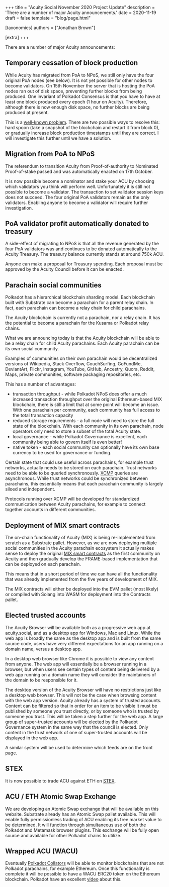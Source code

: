 +++
title = "Acuity Social November 2020 Project Update"
description = 'There are a number of major Acuity announcements.'
date = 2020-11-19
draft = false
template = "blog/page.html"

[taxonomies]
authors = ["Jonathan Brown"]

[extra]
+++

<p>There are a number of major Acuity announcements:</p>

## Temporary cessation of block production

<p>While Acuity has migrated from PoA to NPoS, we still only have the four original PoA nodes (see below). It is not yet possible for other nodes to become validators. On 15th November the server that is hosting the PoA nodes ran out of disk space, preventing further blocks from being produced. One invariant of Polkadot Consensus is that you have to have at least one block produced every epoch (1 hour on Acuity). Therefore, although there is now enough disk space, no further blocks are being produced at present.</p>
<p>This is a <a target="_blank" href="https://github.com/paritytech/substrate/issues/4464">well-known problem</a>. There are two possible ways to resolve this: hard spoon (take a snapshot of the blockchain and restart it from block 0), or gradually increase block production timestamps until they are correct. I will investigate this further until we have a solution.</p>


## Migration from PoA to NPoS

<p>The referendum to transition Acuity from Proof-of-authority to Nominated Proof-of-stake passed and was automatically enacted on 17th October.</p>
<p>It is now possible become a nominator and stake your ACU by choosing which validators you think will perform well. Unfortunately it is still not possible to become a validator. The transaction to set validator session keys does not succeed. The four original PoA validators remain as the only validators. Enabling anyone to become a validator will require further investigation.</p>


## PoA validator profit automatically donated to treasury

<p>A side-effect of migrating to NPoS is that all the revenue generated by the four PoA validators was and continues to be donated automatically to the Acuity Treasury. The treasury balance currently stands at around 750k ACU.</p>
<p>Anyone can make a proposal for Treasury spending. Each proposal must be approved by the Acuity Council before it can be enacted.</p>


## Parachain social communities

<p>Polkadot has a hierarchical blockchain sharding model. Each blockchain built with Substrate can become a parachain for a parent relay chain. In fact, each parachain can become a relay chain for child parachains.</p>
<p>The Acuity blockchain is currently not a parachain, nor a relay chain. It has the potential to become a parachain for the Kusama or Polkadot relay chains.</p>
<p>What we are announcing today is that the Acuity blockchain will be able to be a relay chain for child Acuity parachains. Each Acuity parachain can be its own social community.</p>
<p>Examples of communities on their own parachain would be decentralized versions of Wikipedia, Stack Overflow, CouchSurfing, GoFundMe, DeviantArt, Flickr, Instagram, YouTube, GitHub, Ancestry, Quora, Reddit, Maps, private communities, software packaging repositories, etc.</p>
<p>This has a number of advantages:
  <ul>
    <li>transaction throughput - while Polkadot NPoS does offer a much increased transaction throughput over the original Ethereum-based MIX blockchain, there is still a limit that at some point will become an issue. With one parachain per community, each community has full access to the total transaction capacity</li>
    <li>reduced storage requirements - a full node will need to store the full state of the blockchain. With each community in its own parachain, node operators only need to store a subset of the total Acuity state.</li>
    <li>local governance - while Polkadot Governance is excellent, each community being able to govern itself is even better!</li>
    <li>native token - each social community can optionally have its own base currency to be used for governance or funding.</li>
  </ul>
</p>
<p>Certain state that could use useful across parachains, for example trust networks, actually needs to be stored on each parachain. Trust networks need to be able to be queried synchronously. <a target="_blank" href="https://wiki.polkadot.network/docs/en/learn-crosschain">XCMP</a> queries are asynchronous. While trust networks could be synchronized between parachains, this essentially means that each parachain community is largely siloed and independent.</p>
<p>Protocols running over XCMP will be developed for standardized communication between Acuity parachains, for example to connect together accounts in different communities.</p>


## Deployment of MIX smart contracts

<p>The on-chain functionality of Acuity (MIX) is being re-implemented from scratch as a Substrate pallet. However, as we are now deploying multiple social communities in the Acuity parachain ecosystem it actually makes sense to deploy the original <a target="_blank" href="https://github.com/acuity-social/acuity-contracts">MIX smart contracts</a> as the first community on Acuity and then gradually develop the FRAME-based implementation that can be deployed on each parachain.</p>
<p>This means that in a short period of time we can have all the functionality that was already implemented from the five years of development of MIX.</p>
<p>The MIX contracts will either be deployed into the EVM pallet (most likely) or compiled with Solang into WASM for deployment into the Contracts pallet.</p>


## Elected trusted accounts

<p>The Acuity Browser will be available both as a progressive web app at acuity.social, and as a desktop app for Windows, Mac and Linux. While the web app is broadly the same as the desktop app and is built from the same source code, users have very different expectations for an app running on a domain name, versus a desktop app.</p>
<p>In a desktop web browser like Chrome it is possible to view any content from anyone. The web app will essentially be a browser running in a browser, but when users see certain types of content being delivered by a web app running on a domain name they will consider the maintainers of the domain to be responsible for it.</p>
<p>The desktop version of the Acuity Browser will have no restrictions just like a desktop web browser. This will not be the case when browsing content with the web app version. Acuity already has a system of trusted accounts. Content can be filtered so that in order for an item to be visible it must be published by someone you trust directly, or by someone who is trusted by someone you trust. This will be taken a step further for the web app. A large group of super-trusted accounts will be elected by the Polkadot Governance system in the same way that the council is elected. Only content in the trust network of one of super-trusted accounts will be displayed in the web app.</p>
<p>A similar system will be used to determine which feeds are on the front page.</p>


## STEX

<p>It is now possible to trade ACU against ETH on <a target="_blank" href="https://app.stex.com/en/trading/pair/ETH/ACU/1D">STEX</a>.</p>


## ACU / ETH Atomic Swap Exchange

<p>We are developing an Atomic Swap exchange that will be available on this website. Substrate already has an Atomic Swap pallet available. This will enable fully permissionless trading of ACU enabling its free market value to be determined. It will function through simultaneous use of both the Polkadot and Metamask browser plugins. This exchange will be fully open source and available for other Polkadot chains to utilize.</p>


## Wrapped ACU (WACU)

<p>Eventually <a target="_blank" href="https://wiki.polkadot.network/docs/en/learn-collator">Polkadot Collators</a> will be able to monitor blockchains that are not Polkadot parachains, for example Ethereum. Once this functionality is complete it will be possible to have a WACU ERC20 token on the Ethereum blockchain. Polkadot have an excellent <a target="_blank" href="https://www.youtube.com/watch?v=rvoFUiOR3cM">video</a> about this.</p>
